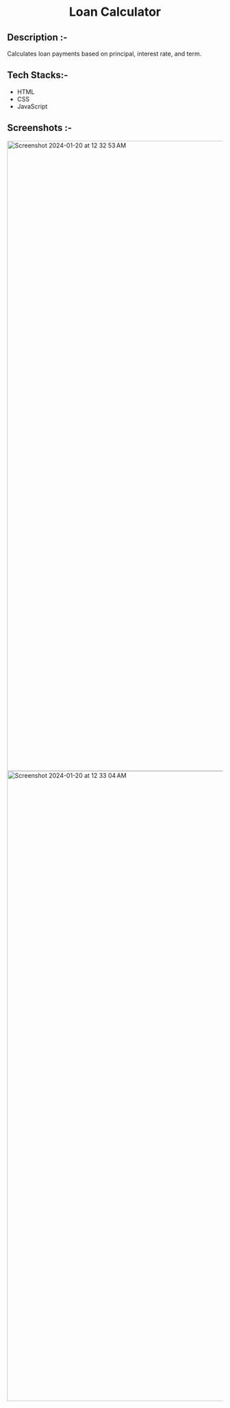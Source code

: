 # <p align="center">Loan Calculator</p>

## Description :-

Calculates loan payments based on principal, interest rate, and term.

## Tech Stacks:-

- HTML
- CSS
- JavaScript

## Screenshots :-
<img width="1470" alt="Screenshot 2024-01-20 at 12 32 53 AM" src="https://github.com/Rakesh9100/CalcDiverse/assets/154234796/c1cfd9bb-305f-4273-91f0-54da617755e9">
<img width="1470" alt="Screenshot 2024-01-20 at 12 33 04 AM" src="https://github.com/Rakesh9100/CalcDiverse/assets/154234796/ff2184eb-ceec-4e6f-8bfa-108a88552a03">
